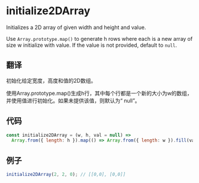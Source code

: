 # initialize2DArray

Initializes a 2D array of given width and height and value.

Use `Array.prototype.map()` to generate h rows where each is a new array of size w initialize with value. If the value is not provided, default to `null`.

## 翻译

初始化给定宽度，高度和值的2D数组。

使用Array.prototype.map()生成h行，其中每个行都是一个新的大小为w的数组，并使用值进行初始化。如果未提供该值，则默认为“ null”。

## 代码

```js
const initialize2DArray = (w, h, val = null) =>
  Array.from({ length: h }).map(() => Array.from({ length: w }).fill(val));
```

## 例子

```js
initialize2DArray(2, 2, 0); // [[0,0], [0,0]]
```
